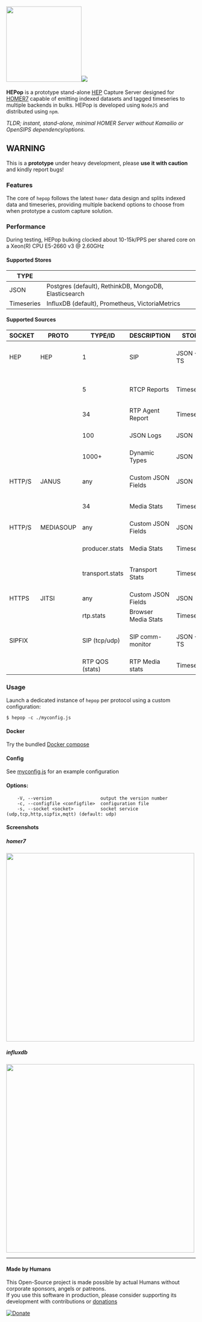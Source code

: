 

# <img src="https://user-images.githubusercontent.com/1423657/55069501-8348c400-5084-11e9-9931-fefe0f9874a7.png" width=200/><img src="https://user-images.githubusercontent.com/1423657/38167420-070b1a0c-3535-11e8-8d25-be0f38779b7b.png"/>

**HEPop** is a prototype stand-alone [HEP](https://github.com/sipcapture/hep) Capture Server designed for [HOMER7](https://github.com/sipcapture/homer) capable of emitting indexed datasets and tagged timeseries to multiple backends in bulks. HEPop is developed using `NodeJS` and distributed using `npm`.

*TLDR; instant, stand-alone, minimal HOMER Server without Kamailio or OpenSIPS dependency/options.*


## WARNING
This is a **prototype** under heavy development, please **use it with caution** and kindly report bugs!

### Features

The core of `hepop` follows the latest `homer` data design and splits indexed data and timeseries, providing multiple backend options to choose from when prototype a custom capture solution.

### Performance
During testing, HEPop bulking clocked about 10-15k/PPS per shared core on a Xeon(R) CPU E5-2660 v3 @ 2.60GHz

#### Supported Stores
| TYPE       |               |
|------------|-----------------|
| JSON       | Postgres (default), RethinkDB, MongoDB, Elasticsearch |
| Timeseries | InfluxDB (default), Prometheus, VictoriaMetrics |

#### Supported Sources

| SOCKET    | PROTO      | TYPE/ID         | DESCRIPTION        | STORE      | STATS                        |
|-----------|------------|-----------------|--------------------|------------|------------------------------|
| HEP       | HEP        | 1               | SIP                | JSON + TS  | SIP methods, SIP responses   |
|           |            | 5               | RTCP Reports       | Timeseries | RTCP, RTCPXR, X-RTP-Stat     |
|           |            | 34              | RTP Agent Report   | Timeseries | RTP, RTCP Stats              |
|           |            | 100             | JSON Logs          | JSON       | String, JSON Object          |
|           |            | 1000+           | Dynamic Types      | JSON       |                              |
| HTTP/S    | JANUS      | any             | Custom JSON Fields | JSON       | session_id, handle_id, opaque_id, event |
|           |            | 34              | Media Stats        | Timeseries | RTCP Statistics              |
| HTTP/S    | MEDIASOUP  | any             | Custom JSON Fields | JSON       | roomId, peerName, producerId |
|           |            | producer.stats  | Media Stats        | Timeseries | RTCP Statistics              |
|           |            | transport.stats | Transport Stats    | Timeseries | IP SRC/DST, Bytes in/out     |
| HTTPS     | JITSI      | any             | Custom JSON Fields | JSON       | report counters              |
|           |            | rtp.stats       | Browser Media Stats| Timeseries | RTCP Statistics              |
| SIPFIX    |            | SIP (tcp/udp)   | SIP comm-monitor   | JSON + TS  | SIP methods, SIP responses   |
|           |            | RTP QOS (stats) | RTP Media stats    | Timeseries | RTP, RTCP Stats              |



### Usage
Launch a dedicated instance of `hepop` per protocol using a custom configuration:
```
$ hepop -c ./myconfig.js
```
#### Docker
Try the bundled [Docker compose](https://github.com/sipcapture/homer-docker/tree/master/hepop/hom7-hep-influx)

#### Config
See [myconfig.js](https://github.com/sipcapture/HEPop/blob/master/myconfig.js) for an example configuration

#### Options:
```
    -V, --version                  output the version number
    -c, --configfile <configfile>  configuration file
    -s, --socket <socket>          socket service (udp,tcp,http,sipfix,mqtt) (default: udp)
```




#### Screenshots
##### homer7
<img src="https://user-images.githubusercontent.com/1423657/38173155-4f88f73e-35b9-11e8-86e1-d1d2e3013759.png" width=500/>

##### influxdb
<img src="https://user-images.githubusercontent.com/1423657/38167092-d89ebeb2-352f-11e8-8a67-7ada2fa1967e.png" width=500/>

----

#### Made by Humans
This Open-Source project is made possible by actual Humans without corporate sponsors, angels or patreons.<br>
If you use this software in production, please consider supporting its development with contributions or [donations](https://www.paypal.com/cgi-bin/webscr?cmd=_donations&business=donation%40sipcapture%2eorg&lc=US&item_name=SIPCAPTURE&no_note=0&currency_code=EUR&bn=PP%2dDonationsBF%3abtn_donateCC_LG%2egif%3aNonHostedGuest)

[![Donate](https://www.paypalobjects.com/en_US/i/btn/btn_donateCC_LG.gif)](https://www.paypal.com/cgi-bin/webscr?cmd=_donations&business=donation%40sipcapture%2eorg&lc=US&item_name=SIPCAPTURE&no_note=0&currency_code=EUR&bn=PP%2dDonationsBF%3abtn_donateCC_LG%2egif%3aNonHostedGuest) 
